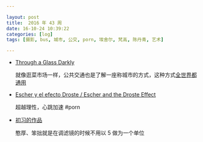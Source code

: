 ```yaml
---

layout: post
title:  2016 年 43 周
date: 16-10-24 10:39:22
categories: [log]
tags: [摄影, bus, 城市, 公交, porn, 埃舍尔, 梵高, 陈丹青, 艺术]

---
```


- [Through a Glass Darkly](http://nickturpin.com/portfolio/winter-bus/)

	就像逛菜市场一样，公共交通也是了解一座称城市的方式，这种方式[全世界都通用](http://www.vice.cn/read/this-photographer-taking-pics-for-strangers-he-meet-everyday)

- [Escher y el efecto Droste / Escher and the Droste Effect](https://www.youtube.com/watch?v=9WHdyG9mJaI)

	超越理性，心跳加速 #porn

- [初习的作品](http://v.youku.com/v_show/id_XMTI3ODY0MDI0NA==.html)

	憨厚、笨拙就是在调滤镜的时候不用以 5 做为一个单位
